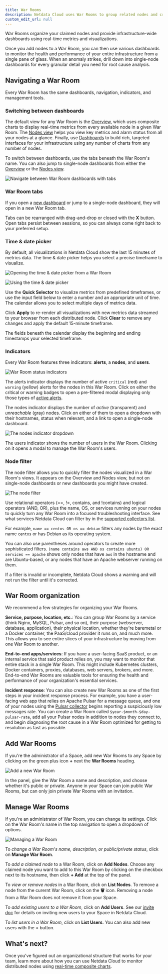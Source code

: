 ```yaml
---
title: War Rooms
description: Netdata Cloud uses War Rooms to group related nodes and create insightful composite dashboards based on their aggregate health and performance.
custom_edit_url: null
---
```


War Rooms organize your claimed nodes and provide infrastructure-wide dashboards using real-time metrics and
visualizations.

Once you add nodes to a War Room, you can then use various dashboards to monitor the health and performance of your
entire infrastructure from a single pane of glass. When an anomaly strikes, drill down into single-node dashboards for
every granular detail you need for root cause analysis.

## Navigating a War Room

Every War Room has the same dashboards, navigation, indicators, and management tools.

### Switching between dashboards

The default view for any War Room is the [Overview](/docs/cloud/visualize/overview), which uses composite charts to
display real-time metrics from every available node in a given War Room. The [Nodes view](/docs/cloud/visualize/nodes)
helps you view key metrics and alarm status from all your nodes at a glance. Finally, use
[Dashboards](/docs/cloud/visualize/dashboards) to build rich, targeted interfaces for your infrastructure using any
number of charts from any number of nodes.

To switch between dashboards, use the tabs beneath the War Room's name. You can also jump to single-node dashboards from
either the [Overview](/docs/cloud/visualize/overview#jump-to-single-node-dashboards) or the [Nodes
view](/docs/cloud/visualize/nodes#jump-to-single-node-dashboards).

![Navigate between War Room dashboards with
tabs](https://user-images.githubusercontent.com/1153921/108431813-a5133d00-7200-11eb-8e5c-78da40f16ec1.png)

### War Room tabs

If you open a [new dashboard](/docs/cloud/visualize/dashboards) or jump to a single-node dashboard, they will open in a
new War Room tab.

Tabs can be rearranged with drag-and-drop or closed with the **X** button. Open tabs persist between sessions, so you
can always come right back to your preferred setup.

### Time & date picker

By default, all visualizations in Netdata Cloud show the last 15 minutes of metrics data. The time & date picker helps
you select a precise timeframe to visualize.

![Opening the time & date picker from a War
Room](https://user-images.githubusercontent.com/1153921/108432492-b27cf700-7201-11eb-8b2a-7368a2d7b00f.png)

![Using the time & date
picker](https://user-images.githubusercontent.com/1153921/108432854-418a0f00-7202-11eb-9af6-97c8f973b14c.png)

Use the **Quick Selector** to visualize metrics from predefined timeframes, or use the input field below to enter a
number and an appropriate unit of time. The calendar allows you to select multiple days of metrics data.

Click **Apply** to re-render all visualizations with new metrics data streamed to your browser from each distributed
node. Click **Clear** to remove any changes and apply the default 15-minute timeframe.

The fields beneath the calendar display the beginning and ending timestamps your selected timeframe.

### Indicators

Every War Room features three indicators: **alerts**, a **nodes**, and **users**.

![War Room status
indicators](https://user-images.githubusercontent.com/1153921/108520332-ca975980-7287-11eb-8692-0f6545425e6a.png)

The alerts indicator displays the number of active `critical` (red) and `warning` (yellow) alerts for the nodes in this
War Room. Click on either the critical or warning badges to open a pre-filtered modal displaying only those types of
[active alerts](/docs/cloud/monitoring/alarms).

The nodes indicator displays the number of _active_ (transparent) and _unreachable_ (gray) nodes. Click on either of
them to open a dropdown with their hostnames, status when relevant, and a link to open a single-node dashboard.

![The nodes indicator
dropdown](https://user-images.githubusercontent.com/1153921/108521419-f1a25b00-7288-11eb-815e-b9e6c75887d1.png)

The users indicator shows the number of users in the War Room. Clicking on it opens a modal to manage the War Room's
users.

### Node filter

The node filter allows you to quickly filter the nodes visualized in a War Room's views. It appears on the Overview and
Nodes view, but not on single-node dashboards or new dashboards you might have created.

![The node filter](https://user-images.githubusercontent.com/1153921/108519236-b0a94700-7286-11eb-8ed1-339ce413d556.png)

Use relational operators (==, !=, contains, and !contains) and logical operators (AND, OR), plus the name, OS, or
services running on your nodes to quickly turn any War Room into a focused troubleshooting interface. See what services
Netdata Cloud can filter by in the [supported collectors list](/docs/agent/collectors/collectors).

For example, `name == centos OR os == debian` filters any nodes by the exact name `centos` or has Debian as its
operating system.

You can also use parentheses around operators to create more sophisticated filters. `(name contains aws AND os contains
ubuntu) OR services == apache` shows only nodes that have `aws` in the hostname and are Ubuntu-based, or any nodes that
have an Apache webserver running on them.

If a filter is invalid or incomplete, Netdata Cloud shows a warning and will not run the filter until it's corrected.

## War Room organization

We recommend a few strategies for organizing your War Rooms.

**Service, purpose, location, etc.**: You can group War Rooms by a service (think Nginx, MySQL, Pulsar, and so on),
their purpose (webserver, database, application), their physical location, whether they're baremetal or a Docker
container, the PaaS/cloud provider it runs on, and much more. This allows you to see entire slices of your
infrastructure by moving from one War Room to another.

**End-to-end apps/services**: If you have a user-facing SaaS product, or an internal service that said product relies
on, you may want to monitor that entire stack in a single War Room. This might include Kubernetes clusters, Docker
containers, proxies, databases, web servers, brokers, and more. End-to-end War Rooms are valuable tools for ensuring the
health and performance of your organization's essential services.

**Incident response**: You can also create new War Rooms as one of the first steps in your incident response process.
For example, you have a user-facing web app that relies on Apache Pulsar for a message queue, and one of your nodes
using the [Pulsar collector](/docs/agent/collectors/go.d.plugin/modules/pulsar) begins reporting a suspiciously low
messages rate. You can create a War Room called `$year-$month-$day-pulsar-rate`, add all your Pulsar nodes in addition
to nodes they connect to, and begin diagnosing the root cause in a War Room optimized for getting to resolution as fast
as possible.

## Add War Rooms

If you're the administrator of a Space, add new War Rooms to any Space by clicking on the green plus icon **+** next the
**War Rooms** heading.

![Add a new War
Room](https://user-images.githubusercontent.com/1153921/108433306-01775c00-7203-11eb-931e-46cd81891dd4.png)

In the panel, give the War Room a name and description, and choose whether it's public or private. Anyone in your Space
can join public War Rooms, but can only join private War Rooms with an invitation.

## Manage War Rooms

If you're an administrator of War Room, you can change its settings. Click on the War Room's name in the top navigation
to open a dropdown of options.

![Managing a War
Room](https://user-images.githubusercontent.com/1153921/108433867-efe28400-7203-11eb-995d-1b1e92b956c6.png)

To _change a War Room's name, description, or public/private status_, click on **Manage War Room**.

To _add a claimed node_ to a War Room, click on **Add Nodes**. Choose any claimed node you want to add to this War Room
by clicking on the checkbox next to its hostname, then click **+ Add** at the top of the panel.

To _view or remove nodes_ in a War Room, click on **List Nodes**. To remove a node from the curernt War Room, click on
the **🗑** icon. Removing a node from a War Room does not remove it from your Space.

To _add existing users to a War Room_, click on **Add Users**. See our [invite doc](/docs/cloud/manage/invite-your-team)
for details on inviting new users to your Space in Netdata Cloud.

To _list users in a War Room_, click on **List Users**. You can also add new users with the **+** button.

## What's next?

Once you've figured out an organizational structure that works for your team, learn more about how you can use Netdata
Cloud to monitor distributed nodes using [real-time composite charts](/docs/cloud/visualize/overview).

